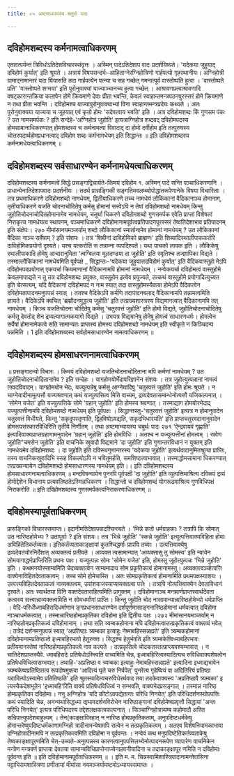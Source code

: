 ```yaml
---
title: ०५ अष्टमाध्यायस्य चतुर्थः पादः

---
```


## दविहोमशब्दस्य कर्मनामत्वाधिकरणम्
 एतावत्पर्यन्तं त्रिविधोऽतिदेशविचारस्संवृत्तः । अस्मिन् पादेऽतिदेशाप वादः प्रदर्शयिष्यते। 'यदेकया जुहुयाद् दविहोमं कुर्यात्' इति श्रूयते । अत्रायं विषयसन्दर्भः-आहिताग्नेरग्निहोत्रिणो गार्हपत्यो गृहस्थानीयः। अग्निहोत्री ग्रामाद्नामान्तरं यदा यियासति तदा गार्हपत्येन पत्न्या च सह गच्छेत् गमनात्पूर्व वास्तोष्पति हुत्वा । 'वास्तोष्पते प्रति' 'वास्तोष्पते शग्मया' इति पुरोनुवाक्यां याज्याञ्चानच्य हुत्वा गच्छेत् । आश्रावणप्रत्याश्रावणादि वषट्कारान्तक्रिया कलापेन होमे क्रियमाणे देवाः प्रीता भवन्ति, केवलं स्वाहान्तमन्त्रपठनपुरस्सरं होमे क्रियमाणे न तथा प्रीता भवन्ति । दविहोमश्च याज्यापुरोनुवाक्याभ्यां विना स्वाहान्तमन्त्रप्रदेयः कथ्यते । अतः पुरोनुवाक्यया याज्यया च जुहयात् एवं कृतो होमः 'सदेवत्वाय भवति' इति । अत्र दविहोमशब्दः किं गुणसम पंकः ? उत नामसमर्पकः ? इति सन्देहे-'अग्निहोत्रं जुहोति' इत्यत्राग्निहोत्र शब्दवद् दविहोमपदस्य होमसामानाधिकरण्यात् होमशब्दस्य च कर्मनामत्वा विवादाद् दा होमो दर्वीहोम इति तत्पुरुषस्य चोत्तरपदार्थहोमप्रधानत्वाद् दविहोम शब्दः कर्मनामधेयम् इति सिद्धान्तः ॥ 
इति दविहोमशब्दस्य कर्मनामधेयत्वाधिकरणम् ॥ 

## दविहोमशब्दस्य सर्वसाधारण्येन कर्मनामधेयत्वाधिकरणम्
 दविहोमशब्दस्य कर्मनामत्वे सिद्धे प्रसङ्गाद्विचार्यते-किमयं दविहोम १. अस्मिन् पादे सन्ति पञ्चाधिकरणानि । प्राधान्येनातिदेशापवादः प्रदर्शनीयः । तदर्थ 
प्रासङ्गिकी सङ्गतिमवलम्ब्योपोद्धातरूपेणानेके विषया विचारिताः । तत्र प्रथमाधिकरणे दविहोमशब्दो नामधेयम्, द्वितीयाधिकरणे तच्च नामधेयं लौकिकानां वैदिकानाञ्च होमानाम्, तृतीयाधिकरणे यजति चोदनाचोदितेषु कर्मसु होमानां सत्त्वेऽपि न तेषां दविहोमशब्दो नामधेयम् किन्तु जुहोतिचोदनाचोदितहोमानामेव नामधेयम्, चतुर्था धिकरणे दविहोमशब्दो गुणसमर्पक एवेति प्राप्तां विशेषतां निराकृत्य नामधेयत्व स्थापनम्, पञ्चमाधिकरणे दविहोमानामपूर्वत्वप्रतिपादनपुरस्सरं तेष्वतिदेशाभाव प्रतिपादनम् इति संक्षेपः। 
२७० 
मीमांसानयमञ्जर्याम् शब्दो लौकिकानां स्मार्तानामेव होमानां नामधेयम् ? उत लौकिकानां वैदिका नाञ्च सर्वेषाम् ? इति संशयः । तत्र 'शिबीनां दाविहोमिको ब्राह्मणः' इति शिब्यादिस्थालीपाककर्तरि दाविहोमिकप्रयोगो दृश्यते। यश्च यत्करोति स तन्नाम्ना व्यपदिश्यते। यथा पाचको लावक इति । लौकिकेषु स्थालीपाकादि होमेषु आचारानुमिता 'त्वग्बिलया मूलदण्डया दा जुहोति' इति स्मृतिश्च तज्ज्ञापिका विद्यते । तस्माल्लौकिकानां नामधेयमिति पूर्वपक्षे 
_ सिद्धान्तः–'यदेकया जुहुयात्तदविहोमं कुर्यात्' इति वैदिकवास्तुहो मेऽपि दविहोमपदप्रयोगात् एकयर्चा क्रियमाणानां वैदिकानामपि होमानां नामधेयम् । नन्वेकयर्चा दविहोमत्वं वास्तुहोमे केवलमापाद्यते न तु तत्र दविहोमशब्दः प्रयुक्तः, वास्तुहोम इत्येव प्रयुज्यते, तत्कथं वास्तुहोमे प्रयोगादित्युच्यत इति चेत्सत्यम्, यदि वैदिकानां दविहोमपदं न नाम स्यात् तदा वास्तुहोमस्यैकया होमेऽपि वैदिकत्वेन दविहोमतापादनमनुपपन्नं स्यात् । ततश्च वैदिकेऽपि कर्मणि तदापादनबलाद् वैदिकानामपि तन्नामत्वमिति ज्ञायते। वैदिकेऽपि क्वचित् 'ब्रह्मौदनमुद्धत्य जुहोति' इति तत्प्रख्यशास्त्रस्य विद्यमानत्वात् वैदिकानामपि तत् नामधेयम् । किञ्च यजतिचोदना चोदितेषु कर्मसु 'चतुरवत्तं जुहोति' इति होमो विद्यते, जुहोतिचोदनाचोदितेषु कर्मसू देवतोद् शेन द्रव्यत्यागात्मकयागो विद्यते । उभयत्र विद्यमानेषु होमेषू होमत्वं साधारणधर्मः। होमत्वेन सर्वेषां होमानामेकत्वे सति सामान्यतः प्राप्तस्य होमस्य दविहोमशब्दो नामधेयम् इति स्वीकृते न किञ्चिदन्प पन्नमिति । 
1 इति दविहोमशब्दस्य सर्वहोमसाधारण्येन नामत्वाधिकरणम् ॥ 

## दविहोमशब्दस्य होमसाधरणनामत्वाधिकरणम्
 ॥ प्रसङ्गादन्यो विचारः । किमयं दविहोमशब्दो यजतिचोदनाचोदिताना मपि कर्मणां नामधेयम् ? उत जुहोतिचोदनाचोदितानामेव ? इति सन्देहः । यागहोमयोर्भेदापरिज्ञानेन संशयः । तत्र जुहोत्युत्पन्नानां नामत्वं तावदविवादम्। यागहोमयोन भेदः, यज्युत्पन्नेषु कर्मसु आग्नेयादिषु 'चतुरवत्तं जुहोति' इति होमः श्रूयते । न चाग्नेयादीनामुत्पत्तौ यज्यश्रवणात् कथं यज्युत्पत्तित्व मिति वाच्यम्, द्रव्यदेवतासम्बन्धेनोत्पत्तौ यजिकल्पनात् । 'सोमेन यजेत' इति यज्युत्पत्तिके सोमे 'ग्रहान् जुहोति' इति होमस्य श्रवणात् । तस्माद्याग होमयोरभेदाद् यज्युत्पत्तीनामपि दविहोमशब्दो नामधेयम् इति पूर्वपक्षः । 
सिद्धान्तस्तु-'चतुरवत्तं जुहोति' इत्यत्र न होमानुवादेन चतुरवत्तं विधीयते, किन्तु 'सकृदुपस्तृणाति, द्विहविषोऽवद्यति, सकृदभिधारयति' इति प्राप्तचतुरवदानानुवादेन होमरूपसंस्कारविधिरिति तृतीये निर्णीतम् । तथा 
अष्टमाभ्यायस्य चबुर्थः पादः 
२७१ 'ऐन्द्रवायवं गृह्णाति' इत्यादिवाक्यप्राप्तग्रहाणामनुवादेन 'ग्रहान् जुहोति' इति होमविधिः । अतश्च न यज्युत्पत्तीनां होमत्वम् । स्रवेण जुहोति"चमसेन जुहोति' इति वाचनिके स्रुवादौ विद्यमाने 'दा जुहोति' इति गुणान्तरविधानं न युक्तम् इति नामधेयमेव दविहोमशब्दः । दा जुहोति इति दविरूपगुणान्तरस्य 'यदेकया जुहोति' इत्यर्थवादानुमितश्रुत्या प्राप्तिः, तस्य वाचनिकस्रुवादिभि स्सह विकल्पोऽपि न भवितुमर्हति, समशिष्टत्वाभावात् । तस्माद्धोमसामाना धिकरण्यात् तत्प्रख्यन्यायेन दविहोमशब्दो होमसाधारणस्य नामधेयम् इति।। 
इति दविहोमशब्दस्य होमसाधारणनामत्वाधिकरणम् ॥ 
मन्दविषन्यायेन पुनरपि पूर्वपक्षी 'दा जुहोति' इति व्युत्पत्तिमाश्रित्य दविरूपं द्रव्यं होमोद्देशेन विधानाय प्रत्यवतिष्ठतेऽस्मिन्नधिकरण । सिद्धान्तो च दविहोमशब्दं योगरूढमाश्रित्य गुणविधिपक्षं निराकरोति ॥ 
इति दविहोमशब्दस्य गुणसमर्पकत्वनिराकरणाधिकरणम् ॥ 

## दविहोमस्यापूर्वताधिकरणम्
 प्रासङ्गिको विचारस्समाप्तः। इदानीमतिदेशापवादश्चिन्त्यते । 'भिन्ने 
कतो धर्मग्राहकाः ? तत्रापि कि सोमात् उत नारिष्ठहोमेभ्यः ? उतापूर्वाः ? इति संशयः। तत्र 'भिन्ने जुहोति' 'स्कन्ने जुहोति' इत्युत्पत्तिवाक्यविहिता होमाः अविहितेतिकर्तव्यताः। इतिकर्तव्यताकाङ्क्षायां कुतश्चिद्धर्माः प्रापयि तव्याः । उत्पत्तिवाक्येषु द्रव्यदेवतयोरनिर्देशात् अव्यक्तत्वं प्रतीयते । अव्यक्त त्वसामान्यात् 'अव्यक्तासु तु सोमस्य' इति न्यायेन सोमयागाद्धर्मप्राप्तिरिति प्रथमः पक्षः। यज्युत्पन्नः सोमः 'सोमेन यजेत' इति, होमस्तु जुहोत्युत्पन्नः 'भिन्ने जुहोति' इति । कथमनयोस्साम्यमिति चेदव्यक्तत्वेन साम्यमादाय सोम प्रकृतिकत्वं होमानामस्तु। अव्यक्तत्वञ्चोत्पत्ति वाक्येनाविहितदेवताकत्वम् । तच्च सोमे होमेचास्ति । अतः सोमप्रकृतिकत्वं होमानामिति प्रथमपक्षस्याशयः । 
उत्पत्त्यविहितदेवताकत्वं नाव्यक्तत्वम, उपांशयाजस्याप्यव्यक्तत्वा पत्तेः । तत्रापि नोत्पत्तिवाक्येन देवताविधानं दृश्यते। अतः स्वार्थतया विनि यक्तदेवताराहित्यमिति प्रागुक्तम् । दविहोमानाञ्च मन्त्रवर्णप्राप्तस्वार्थदेवता कत्वस्य सत्त्वान्नाव्यक्तत्वमिति न सोमधर्मांणां प्राप्तिः। किन्तु जुहोति चोद नासामान्यान्नारिष्ठहोमेभ्यो धर्मप्राप्तिः । वेदि-परिधीध्माबहिरादिधर्माणाम ङ्गप्रधानसाधारण्येन दर्शपूर्णमासाङ्गनारिष्ठहोमानां धर्मवत्वात् दविहोमा नाञ्चाधर्मकत्वात् । तस्मान्नारिष्ठहोमप्रकृतिका दविहोमा इति द्वितीयः पक्षः ।﻿२७२ 
मीमांसानयमञ्जर्याम् न नारिष्ठहोमप्रकृतिकत्वं दविहोमानाम् । तथा सति त्र्यम्बकहोमाना मपि दविहोमत्वात्तत्प्रकृतिकत्वं वक्तव्यं भवेत् । तत्रेदं दर्शनमनुपपन्नं स्यात् 'अप्रतिष्ठाः त्र्यम्बका इत्याहुः नेष्माबहिस्सन्नह्यते' इति त्र्यम्बकहोमानां दविहोमानामप्रतिष्ठात्वे इध्माबहिरभावो हेतुरुक्तः। सिद्धश्च हेतुर्भवति इति त्र्यम्बकेष्विध्माबहिरभावः प्रतीयमानस्तेषां नारिष्ठहोमप्रकृतिकत्वे नाव कल्पते । तत्प्रकृतित्वे चोदकतस्तत्प्राप्त्यवश्यम्भावात् । न चातिदेशप्राप्तस्यैवे. ध्माबहिरादेः प्रतिषेधोऽस्त्त्विति वाच्यमिति चेन्न, इध्माबहिरित्यस्यादित्यच रुविधिवाक्यशेषत्वेन प्रतिषेधविधित्वासम्भवात्। तथाहि-'अप्रतिष्ठा व त्र्यम्बका इत्याहुः नेमाबहिस्सन्नह्यते' इत्यादिना इध्माद्यभावेन त्र्यम्बकेष्वप्रतिष्ठितत्व रूपदोषमुक्त्वा 'आदित्यं घृते चरु निर्वपेत्' पुनरेत्य गृहेष्वियं वा अदितिरियं प्रतिष्ठा यदादित्योऽस्यामेव प्रतितिष्ठति' इति श्रुतस्यादित्यचरुविधेरर्थवाद तया तदकेवाक्यस्य 'अप्रतिष्ठावै त्र्यम्बका' इ त्यस्यैकदेशभूतेन 'इध्माबहि'रिति वाक्ये प्रतिषेधविधित्वं न सम्भवति, वाक्यभेदप्रसङ्गात् । तस्मान्न नारिष्ठ होमप्रकृतिका दविहोमाः। ननु अग्निहोत्र 'यदि कीटोऽवपद्येतान्तः परिधि निनयेत्' इति परिधिदर्शनस्योपपत्तिः कथं स्यादिति चेन्न, अनन्यथासिद्धध्मा द्यभावदर्शनविरोधेन नारिष्ठाङ्गानां दविहोमेष्वप्रवृत्तौ सिद्धायां 'अन्तः परिधि निनयेत्' इत्यत्र परिधिपदस्य तद्देशलक्षकत्वकल्पनात् । किञ्चाग्निहोत्रत्र्यम्ब कहोमादौ अस्ति सन्निपात्युपदेशबाहुल्यम् । तेन(काङ्क्षाविरहात् न नारिष्ठ होमप्रकृतिकत्वम्, अनुपदिष्टधर्मकेषु होमान्तरेष्वुपदिष्टधर्मकाणामग्निहो त्रादीनामन्येषामपि सत्वेन न तत्प्रकृतिकत्वम् । अतएव विशेषनियामकाभावा दग्निहोत्रादीनामपि न तत्प्रकृतिकत्वमिति दविहोमा न पूर्ववन्तः । नन्वेवं कथ मनुपदिष्टेतिकर्तव्यताकेषु तेष्वकाङ्क्षापूरणमिति चेत्-उच्यते-अनुत्पन्नस्य कारणत्वानुपपत्तिलभ्येनोत्पादनरूपेण व्यापारेण वाचनिकेन मन्त्रेण मन्त्रवर्ण प्राप्तया देवतया सामान्यविधिप्राप्तेनाज्येनाहवनीयादिना च तदाकाङ्क्षापूर णमिति न दविहोमाः पूर्ववन्त इति ॥ 
इति दविहोमानामपूर्वंताधिकरणम् ॥ । इति म. म. चिन्नस्वामिशास्त्रिपादानामन्तेवासिना 
पट्टाभिरामशास्त्रिणा प्रणीतायां मीमांसा नयमञ्जर्यामष्टमोऽध्यायस्समाप्तः । 